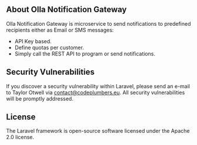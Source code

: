 ## About Olla Notification Gateway

Olla Notification Gateway is microservice to send notifications to predefined recipients either as Email or SMS messages:

- API Key based.
- Define quotas per customer.
- Simply call the REST API to program or send notifications.

## Security Vulnerabilities

If you discover a security vulnerability within Laravel, please send an e-mail to Taylor Otwell via [contact@codeplumbers.eu](mailto:contact@codeplumbers.eu). All security vulnerabilities will be promptly addressed.

## License

The Laravel framework is open-source software licensed under the Apache 2.0 license.
